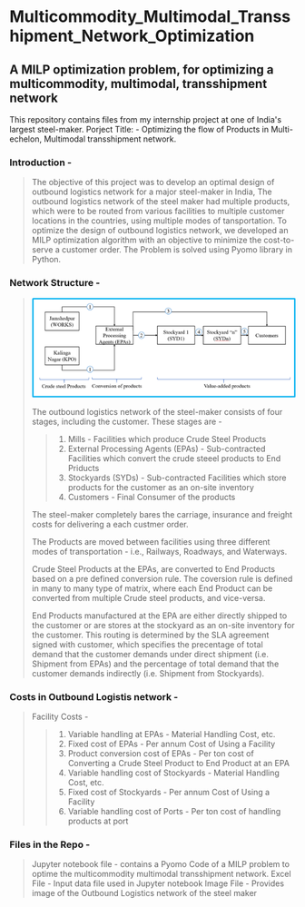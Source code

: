 # Multicommodity_Multimodal_Transshipment_Network_Optimization
A MILP optimization problem, for optimizing a multicommodity, multimodal, transshipment network
-----------------------------------------------------------------------------------------------------------------------------------------------------------------------------------

This repository contains files from my internship project at one of India's largest steel-maker. 
Porject Title: - Optimizing the flow of Products in Multi-echelon, Multimodal transshipment network.

### Introduction - 
> The objective of this project was to develop an optimal design of outbound logistics network for a major steel-maker in India, The outbound logistics network of the steel maker had multiple products, which were to be routed from various facilities to multiple customer locations in the countries, using multiple modes of tansportation. To optimize the design of outbound logistics network, we developed an MILP optimization algorithm with an objective to minimize the cost-to-serve a customer order. The Problem is solved using Pyomo library in Python.

### Network Structure - 
> ![Network Structure Diagram](https://github.com/saishivarao/Multicommodity_Multimodal_Transshipment_Network_Optimization/blob/main/image.png)
>
> The outbound logistics network of the steel-maker consists of four stages, including the customer. These stages are - 
>> 1. Mills - Facilities which produce Crude Steel Products
>> 2. External Processing Agents (EPAs) - Sub-contracted Facilities which convert the crude steeel products to End Priducts
>> 3. Stockyards (SYDs) - Sub-contracted Facilities which store products for the customer as an on-site inventory
>> 4. Customers - Final Consumer of the products
>
> The steel-maker completely bares the carriage, insurance and freight costs for delivering a each custmer order.
>
> The Products are moved between facilities using three different modes of transportation - i.e., Railways, Roadways, and Waterways.
>
> Crude Steel Products at the EPAs, are converted to End Products based on a pre defined conversion rule. The coversion rule is defined in many to many type of matrix, where each End Product can be converted from multiple Crude steel products, and vice-versa.
>
> End Products manufactured at the EPA are either directly shipped to the customer or are stores at the stockyard as an on-site inventory for the customer. This routing is determined by the SLA agreement signed with customer, which specifies the precentage of total demand that the customer demands under direct shipment (i.e. Shipment from EPAs) and the percentage of total demand that the customer demands indirectly (i.e. Shipment from Stockyards).

### Costs in Outbound Logistis network - 
> Facility Costs -
>> 1. Variable handling at EPAs - Material Handling Cost, etc.
>> 2. Fixed cost of EPAs - Per annum Cost of Using a Facility
>> 3. Product conversion cost of EPAs - Per ton cost of Converting a Crude Steel Product to End Product at an EPA
>> 4. Variable handling cost of Stockyards - Material Handling Cost, etc.
>> 5. Fixed cost of Stockyards - Per annum Cost of Using a Facility
>> 6. Variable handling cost of Ports - Per ton cost of handling products at port

### Files in the Repo - 
> Jupyter notebook file - contains a Pyomo Code of a MILP problem to optime the multicommodity multimodal transshipment network.
> Excel File - Input data file used in Jupyter notebook
> Image File - Provides image of the Outbound Logistics network of the steel maker
